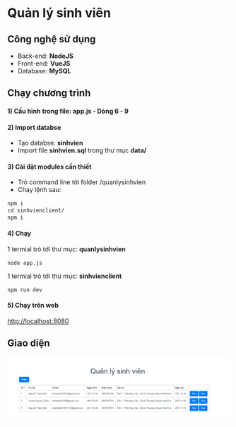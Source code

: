 # Quản lý sinh viên

## Công nghệ sử dụng

- Back-end: **NodeJS**
- Front-end: **VueJS**
- Database: **MySQL**

## Chạy chương trình

#### 1) Cấu hình trong file: **app.js** - Dòng 6 - 9

#### 2) Import databse
- Tạo databse: **sinhvien**
- Import file **sinhvien.sql** trong thư mục **data/**

#### 3) Cài đặt modules cần thiết
- Trỏ command line tới folder /quanlysinhvien
- Chạy lệnh sau:
```
npm i
cd sinhvienclient/
npm i
```

#### 4) Chạy

1 termial trỏ tới thư mục: **quanlysinhvien**
```
node app.js
```

1 termial trỏ tới thư mục: **sinhvienclient**
```
npm run dev
```

#### 5) Chạy trên web

[http://localhost:8080](http://localhost:8080)

## Giao diện

![Quản lý sinh viên](images/1.png)